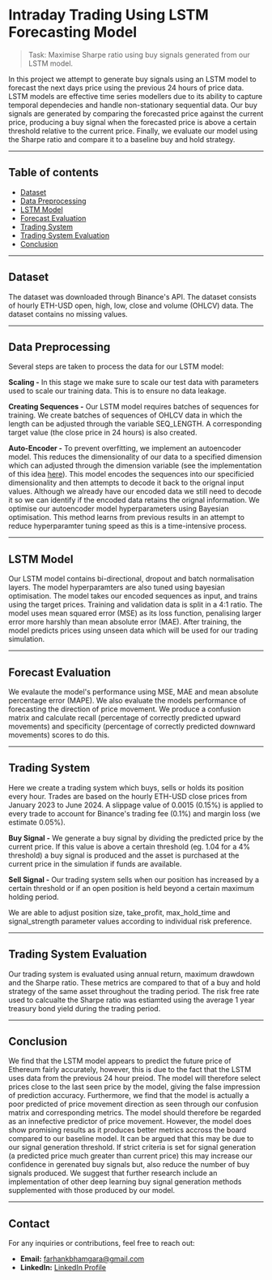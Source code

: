 # Intraday Trading Using LSTM Forecasting Model

> Task: Maximise Sharpe ratio using buy signals generated from our LSTM model.

In this project we attempt to generate buy signals using an LSTM model to forecast the next days price using the previous 24 hours of price data. LSTM models are effective time series modellers due to its ability to capture temporal dependecies and handle non-stationary sequential data. Our buy signals are generated by comparing the forecasted price against the current price, producing a buy signal when the forecasted price is above a certain threshold relative to the current price. Finally, we evaluate our model using the Sharpe ratio and compare it to a baseline buy and hold strategy. 


---


## Table of contents
- [Dataset](#dataset)
- [Data Preprocessing](#data-preprocessing)
- [LSTM Model](#lstm-model)
- [Forecast Evaluation](#forecast-evaluation)
- [Trading System](#trading-system)
- [Trading System Evaluation](#trading-system-evaluation)
- [Conclusion](#conclusion)


---


## Dataset

The dataset was downloaded through Binance's API. The dataset consists of hourly ETH-USD open, high, low, close and volume (OHLCV) data. The dataset contains no missing values. 


---


## Data Preprocessing

Several steps are taken to process the data for our LSTM model:

**Scaling -**
In this stage we make sure to scale our test data with parameters used to scale our training data. This is to ensure no data leakage.

**Creating Sequences -**
 Our LSTM model requires batches of sequences for training. We create batches of sequences of OHLCV data in which the length can be adjusted through the variable SEQ_LENGTH. A corresponding target value (the close price in 24 hours) is also created. 

**Auto-Encoder -**
 To prevent overfitting, we implement an autoencoder model. This reduces the dimensionality of our data to a specified dimension which can adjusted through the dimension variable (see the implementation of this idea [here](https://www.researchgate.net/publication/349804504_Predicting_stock_returns_of_Tehran_exchange_using_LSTM_neural_network_and_feature_engineering_technique)). This model encodes the sequences into our specificied dimensionality and then attempts to decode it back to the orignal input values. Although we already have our encoded data we still need to decode it so we can identify if the encoded data retains the orignal information. We optimise our autoencoder model hyperparameters using Bayesian optimisation. This method learns from previous results in an attempt to reduce hyperparamter tuning speed as this is a time-intensive process.


---


## LSTM Model

Our LSTM model contains bi-directional, dropout and batch normalisation layers. The model hyperparamters are also tuned using bayesian optimisation. The model takes our encoded sequences as input, and trains using the target prices. Training and validation data is split in a 4:1 ratio. The model uses mean squared error (MSE) as its loss function, penalising larger error more harshly than mean absolute error (MAE). After training, the model predicts prices using unseen data which will be used for our trading simulation.


---


## Forecast Evaluation


We evalaute the model's performance using MSE, MAE and mean absolute percentage error (MAPE). We also evaluate the models performance of forecasting the direction of price movement. We produce a confusion matrix and calculate recall (percentage of correctly predicted upward movements) and specificity (percentage of correctly predicted downward movements) scores to do this. 


---


## Trading System

Here we create a trading system which buys, sells or holds its position every hour. Trades are based on the hourly ETH-USD close prices from January 2023 to June 2024. A slippage value of 0.0015 (0.15%) is applied to every trade to account for Binance's trading fee (0.1%) and margin loss (we estimate 0.05%). 

**Buy Signal -**
 We generate a buy signal by dividing the predicted price by the current price. If this value is above a certain threshold (eg. 1.04 for a 4% threshold) a buy signal is produced and the asset is purchased at the current price in the simulation if funds are available. 

**Sell Signal -**
 Our trading system sells when our position has increased by a certain threshold or if an open position is held beyond a certain maximum holding period. 

We are able to adjust position size, take_profit, max_hold_time and signal_strength parameter values according to individual risk preference.


---


## Trading System Evaluation

Our trading system is evaluated using annual return, maximum drawdown and the Sharpe ratio. These metrics are compared to that of a buy and hold strategy of the same asset throughout the trading period. The risk free rate used to calcualte the Sharpe ratio was estiamted using the average 1 year treasury bond yield during the trading period.


---


## Conclusion

We find that the LSTM model appears to predict the future price of Ethereum fairly accurately, however, this is due to the fact that the LSTM uses data from the previous 24 hour preiod. The model will therefore select prices close to the last seen price by the model, giving the false impression of prediction accuracy. Furthermore, we find that the model is actually a poor predicted of price movement direction as seen through our confusion matrix and corresponding metrics. The model should therefore be regarded as an innefective predictor of price movement. However, the model does show promising results as it produces better metrics accross the board compared to our baseline model. It can be argued that this may be due to our signal generation threshold. If strict criteria is set for signal generation (a predicted price much greater than current price) this may increase our confidence in gerenated buy signals but, also reduce the number of buy signals produced. We suggest that further research include an implementation of other deep learning buy signal generation methods supplemented with those produced by our model.
  


---



## Contact

For any inquiries or contributions, feel free to reach out:

- **Email:** farhankbhamgara@gmail.com 
- **LinkedIn:** [LinkedIn Profile](https://www.linkedin.com/in/farhanbh/)
